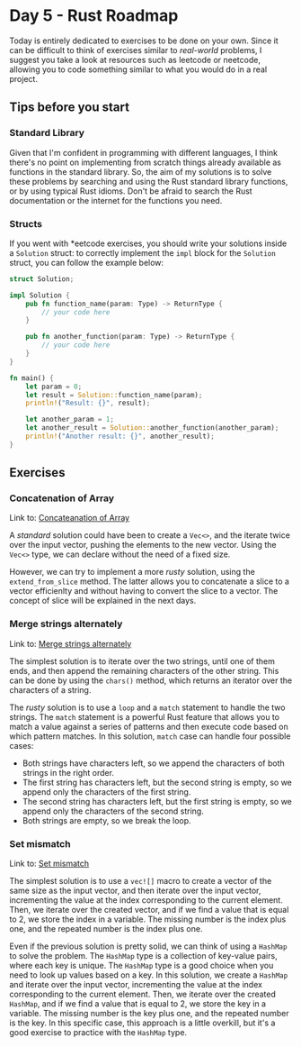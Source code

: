 # Day 5 - Rust Roadmap

Today is entirely dedicated to exercises to be done on your own. Since it can be difficult to think of exercises similar to *real-world* problems, I suggest you take a look at resources such as leetcode or neetcode, allowing you to code something similar to what you would do in a real project.

## Tips before you start

### Standard Library

Given that I'm confident in programming with different languages, I think there's no point on implementing from scratch things already available as functions in the standard library. So, the aim of my solutions is to solve these problems by searching and using the Rust standard library functions, or by using typical Rust idioms. Don't be afraid to search the Rust documentation or the internet for the functions you need.

### Structs

If you went with \*eetcode exercises, you should write your solutions inside a `Solution` struct: to correctly implement the `impl` block for the `Solution` struct, you can follow the example below:

```rust
struct Solution;

impl Solution {
    pub fn function_name(param: Type) -> ReturnType {
        // your code here
    }

    pub fn another_function(param: Type) -> ReturnType {
        // your code here
    }
}

fn main() {
    let param = 0;
    let result = Solution::function_name(param);
    println!("Result: {}", result);

    let another_param = 1;
    let another_result = Solution::another_function(another_param);
    println!("Another result: {}", another_result);
}
```

## Exercises

### Concatenation of Array

Link to: [Concateanation of Array](https://leetcode.com/problems/concatenation-of-array/)

A *standard* solution could have been to create a `Vec<>`, and the iterate twice over the input vector, pushing the elements to the new vector. Using the `Vec<>` type, we can declare without the need of a fixed size.

However, we can try to implement a more *rusty* solution, using the `extend_from_slice` method. The latter allows you to concatenate a slice to a vector efficienlty and without having to convert the slice to a vector. The concept of slice will be explained in the next days.

### Merge strings alternately

Link to: [Merge strings alternately](https://leetcode.com/problems/merge-strings-alternately/)

The simplest solution is to iterate over the two strings, until one of them ends, and then append the remaining characters of the other string. This can be done by using the `chars()` method, which returns an iterator over the characters of a string.

The *rusty* solution is to use a `loop` and a `match` statement to handle the two strings. The `match` statement is a powerful Rust feature that allows you to match a value against a series of patterns and then execute code based on which pattern matches. In this solution, `match` case can handle four possible cases:

- Both strings have characters left, so we append the characters of both strings in the right order.
- The first string has characters left, but the second string is empty, so we append only the characters of the first string.
- The second string has characters left, but the first string is empty, so we append only the characters of the second string.
- Both strings are empty, so we break the loop.

### Set mismatch

Link to: [Set mismatch](https://leetcode.com/problems/set-mismatch/)

The simplest solution is to use a `vec![]` macro to create a vector of the same size as the input vector, and then iterate over the input vector, incrementing the value at the index corresponding to the current element. Then, we iterate over the created vector, and if we find a value that is equal to 2, we store the index in a variable. The missing number is the index plus one, and the repeated number is the index plus one.

Even if the previous solution is pretty solid, we can think of using a `HashMap` to solve the problem. The `HashMap` type is a collection of key-value pairs, where each key is unique. The `HashMap` type is a good choice when you need to look up values based on a key. In this solution, we create a `HashMap` and iterate over the input vector, incrementing the value at the index corresponding to the current element. Then, we iterate over the created `HashMap`, and if we find a value that is equal to 2, we store the key in a variable. The missing number is the key plus one, and the repeated number is the key. In this specific case, this approach is a little overkill, but it's a good exercise to practice with the `HashMap` type.
